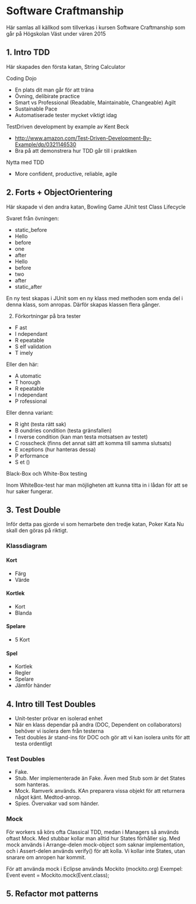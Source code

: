 # Software Craftmanship

Här samlas all källkod som tillverkas i kursen Software Craftmanship som går på Högskolan Väst under vären 2015

## 1. Intro TDD
Här skapades den första katan, String Calculator

Coding Dojo
-   En plats dit man går för att träna 
-   Övning, delibirate practice
-   Smart vs Professional (Readable, Maintainable, Changeable)
Agilt
-   Sustainable Pace
-   Automatiserade tester mycket viktigt idag

TestDriven development by example av Kent Beck
-   http://www.amazon.com/Test-Driven-Development-By-Example/dp/0321146530
-   Bra på att demonstrera hur TDD går till i praktiken

Nytta med TDD
-   More confident, productive, reliable, agile
    

## 2. Forts + ObjectOrientering
Här skapade vi den andra katan, Bowling Game
JUnit test Class Lifecycle

Svaret från övningen:
-   static_before
-   Hello
-   before
-   one
-   after
-   Hello
-   before
-   two
-   after
-   static_after

En ny test skapas i JUnit som en ny klass med methoden som enda del i denna klass, som anropas. Därför skapas klassen flera gånger.

2. Förkortningar på bra tester
-   F ast
-   I ndependant
-   R epeatable
-   S elf validation
-   T imely

Eller den här:
-   A utomatic
-   T horough
-   R epeatable
-   I ndependant
-   P rofessional

Eller denna variant:
-   R ight (testa rätt sak)
-   B oundries condition (testa gränsfallen)
-   I nverse condition (kan man testa motsatsen av testet)
-   C rosscheck (finns det annat sätt att komma till samma slutsats)
-   E xceptions (hur hanteras dessa)
-   P erformance
-   S et ()

Black-Box och White-Box testing

Inom WhiteBox-test har man möjligheten att kunna titta in i lådan för att se hur saker fungerar.

## 3. Test Double
Inför detta pas gjorde vi som hemarbete den tredje katan, Poker Kata
Nu skall den göras på riktigt.

### Klassdiagram

#### Kort
-   Färg
-   Värde
  
#### Kortlek
-   Kort
-   Blanda

#### Spelare
-   5 Kort

#### Spel
-   Kortlek
-   Regler
-   Spelare
-   Jämför händer

## 4. Intro till Test Doubles
-   Unit-tester prövar en isolerad enhet
-   När en klass dependar på andra (DOC, Dependent on collaborators) behöver vi isolera dem från testerna
-   Test doubles är stand-ins för DOC och gör att vi kan isolera units för att testa ordentligt
   
### Test Doubles
-   Fake. 
-   Stub. Mer implementerade än Fake. Även med Stub som är det States som hanteras.
-   Mock. Ramverk används. KAn preparera vissa objekt för att returnera något känt. Medtod-anrop.  
-   Spies. Övervakar vad som händer.

### Mock
För workers så körs ofta Classical TDD, medan i Managers så används oftast Mock. Med stubbar kollar man alltid hur States förhåller sig. 
Med mock används i Arrange-delen mock-object som saknar implementation, och i Assert-delen används verify() för att kolla. Vi kollar inte States, utan snarare om anropen har kommit. 

För att använda mock i Eclipse används Mockito (mockito.org)
Exempel: Event event = Mockito.mock(Event.class);

## 5. Refactor mot patterns
